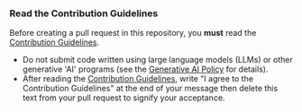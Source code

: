 ### Read the Contribution Guidelines
Before creating a pull request in this repository, you **must** read the [Contribution Guidelines](https://github.com/markqvist/Reticulum/blob/master/Contributing.md).

- Do not submit code written using large language models (LLMs) or other generative 'AI' programs (see the [Generative AI Policy](/Contributing.md#generative-ai-policy) for details).
- After reading the [Contribution Guidelines](https://github.com/markqvist/Reticulum/blob/master/Contributing.md), write "I agree to the Contribution Guidelines" at the end of your message then delete this text from your pull request to signify your acceptance.

